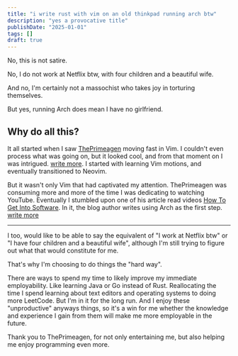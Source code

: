 ```yaml
---
title: "i write rust with vim on an old thinkpad running arch btw"
description: "yes a provocative title"
publishDate: "2025-01-01"
tags: []
draft: true
---
```


No, this is not satire.

No, I do not work at Netflix btw, with four children and a beautiful wife.

And no, I'm certainly not a massochist who takes joy in torturing themselves.

But yes, running Arch does mean I have no girlfriend.

## Why do all this?

It all started when I saw [ThePrimeagen](https://www.youtube.com/@ThePrimeTimeagen) moving fast in Vim. I couldn't even process what was going on, but it looked cool, and from that moment on I was intrigued. [write more](). I started with learning Vim motions, and eventually transitioned to Neovim.

But it wasn't only Vim that had captivated my attention. ThePrimeagen was consuming more and more of the time I was dedicating to watching YouTube. Eventually I stumbled upon one of his article read videos [How To Get Into Software](https://youtu.be/ijQvgERWKjA?si=zfVB-fnBYaaEwcNu). In it, the blog author writes using Arch as the first step. [write more]()

---

I too, would like to be able to say the equivalent of "I work at Netflix btw" or "I have four children and a beautiful wife", although I'm still trying to figure out what that would constitute for me.

That's why I'm choosing to do things the "hard way".

There are ways to spend my time to likely improve my immediate employability. Like learning Java or Go instead of Rust. Reallocating the time I spend learning about text editors and operating systems to doing more LeetCode. But I'm in it for the long run. And I enjoy these "unproductive" anyways things, so it's a win for me whether the knowledge and experience I gain from them will make me more employable in the future.

Thank you to ThePrimeagen, for not only entertaining me, but also helping me enjoy programming even more.
